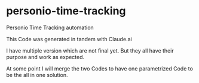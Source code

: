 # personio-time-tracking
Personio Time Tracking automation

This Code was generated in tandem with Claude.ai

I have multiple version which are not final yet. But they all have their purpose and work as expected.

At some point I will merge the two Codes to have one parametrized Code to be the all in one solution.
